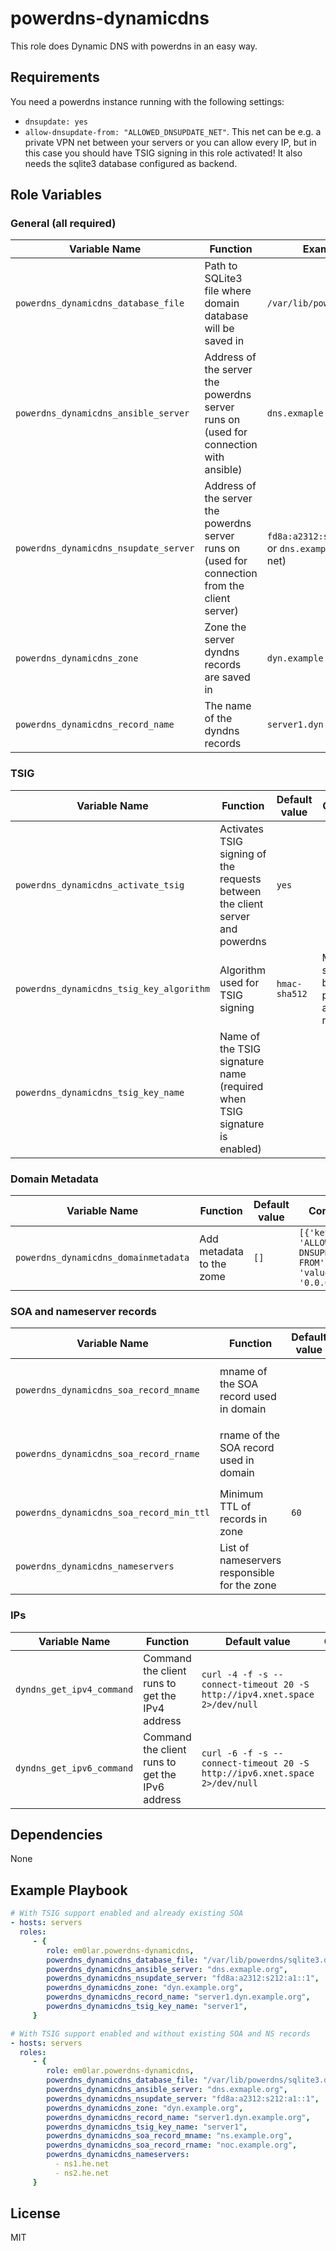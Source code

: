 # powerdns-dynamicdns

This role does Dynamic DNS with powerdns in an easy way.

## Requirements
You need a powerdns instance running with the following settings:
  * `dnsupdate: yes` 
  * `allow-dnsupdate-from: "ALLOWED_DNSUPDATE_NET"`. This net can be e.g. a private VPN net between your servers or you can allow every IP, but in this case you should have TSIG signing in this role activated!
It also needs the sqlite3 database configured as backend.

## Role Variables

### General (all required)

| Variable Name | Function | Example Value | Comment |
| ------------- | -------- | ------------- | ------- |
| `powerdns_dynamicdns_database_file` | Path to SQLite3 file where domain database will be saved in | `/var/lib/powerdns/sqlite3.db` |
| `powerdns_dynamicdns_ansible_server` | Address of the server the powerdns server runs on (used for connection with ansible)  | `dns.exmaple.org` |
| `powerdns_dynamicdns_nsupdate_server` | Address of the server the powerdns server runs on (used for connection from the client server) | `fd8a:a2312:s212:a1::1` (VPN) or `dns.example.org` (public net)  | 
| `powerdns_dynamicdns_zone` | Zone the server dyndns records are saved in | `dyn.example.org` |
| `powerdns_dynamicdns_record_name` | The name of the dyndns records | `server1.dyn.example.org` | must be in the zone specified in `powerdns_dynamicdns_zone`

### TSIG

| Variable Name | Function | Default value | Comment |
| ------------- | -------- | ------------- | ------- |
| `powerdns_dynamicdns_activate_tsig` | Activates TSIG signing of the requests between the client server and powerdns | `yes` | 
| `powerdns_dynamicdns_tsig_key_algorithm` | Algorithm used for TSIG signing | `hmac-sha512` | Must be supported by powerdns and nsupdate
| `powerdns_dynamicdns_tsig_key_name` | Name of the TSIG signature name (required when TSIG signature is enabled) | | 

### Domain Metadata

| Variable Name | Function | Default value | Comment |
| ------------- | -------- | ------------- | ------- |
| `powerdns_dynamicdns_domainmetadata` | Add metadata to the zome | `[]` | `[{'key': 'ALLOW-DNSUPDATE-FROM', 'value': '0.0.0.0/0'}]`

### SOA and nameserver records

| Variable Name | Function | Default value | Comment |
| ------------- | -------- | ------------- | ------- |
| `powerdns_dynamicdns_soa_record_mname` | mname of the SOA record used in domain | | Example: `ns.example.org` (required if soa record is not set before)
| `powerdns_dynamicdns_soa_record_rname` | rname of the SOA record used in domain | | Example: `noc.example.org` (required if soa record is not set before)
| `powerdns_dynamicdns_soa_record_min_ttl` | Minimum TTL of records in zone | `60` | Time in seconds 
| `powerdns_dynamicdns_nameservers` | List of nameservers responsible for the zone | | Example: `- ns1.he.net` 

### IPs

| Variable Name | Function | Default value | Comment |
| ------------- | -------- | ------------- | ------- |
| `dyndns_get_ipv4_command` | Command the client runs to get the IPv4 address | `curl -4 -f -s --connect-timeout 20 -S http://ipv4.xnet.space 2>/dev/null` | 
| `dyndns_get_ipv6_command` | Command the client runs to get the IPv6 address | `curl -6 -f -s --connect-timeout 20 -S http://ipv6.xnet.space 2>/dev/null` |  

## Dependencies

None

## Example Playbook

```yaml
# With TSIG support enabled and already existing SOA
- hosts: servers
  roles:
     - { 
        role: em0lar.powerdns-dynamicdns,
        powerdns_dynamicdns_database_file: "/var/lib/powerdns/sqlite3.db",
        powerdns_dynamicdns_ansible_server: "dns.exmaple.org",
        powerdns_dynamicdns_nsupdate_server: "fd8a:a2312:s212:a1::1",
        powerdns_dynamicdns_zone: "dyn.example.org",
        powerdns_dynamicdns_record_name: "server1.dyn.example.org",
        powerdns_dynamicdns_tsig_key_name: "server1",
     }

# With TSIG support enabled and without existing SOA and NS records
- hosts: servers
  roles:
     - { 
        role: em0lar.powerdns-dynamicdns,
        powerdns_dynamicdns_database_file: "/var/lib/powerdns/sqlite3.db",
        powerdns_dynamicdns_ansible_server: "dns.exmaple.org",
        powerdns_dynamicdns_nsupdate_server: "fd8a:a2312:s212:a1::1",
        powerdns_dynamicdns_zone: "dyn.example.org",
        powerdns_dynamicdns_record_name: "server1.dyn.example.org",
        powerdns_dynamicdns_tsig_key_name: "server1",
        powerdns_dynamicdns_soa_record_mname: "ns.example.org",
        powerdns_dynamicdns_soa_record_rname: "noc.example.org",
        powerdns_dynamicdns_nameservers:
          - ns1.he.net
          - ns2.he.net
     }
```

## License

MIT
